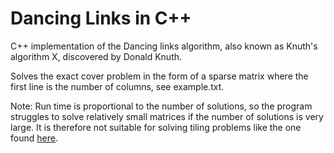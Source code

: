 # Dancing Links in C++
C++ implementation of the Dancing links algorithm, also known as Knuth's algorithm X, discovered by Donald Knuth.

Solves the exact cover problem in the form of a sparse matrix where the first line is the number of columns, see example.txt.

Note: Run time is proportional to the number of solutions, so the program struggles to solve relatively small matrices if the number of solutions is very large. It is therefore not suitable for solving tiling problems like the one found [here](https://projecteuler.net/problem=161).